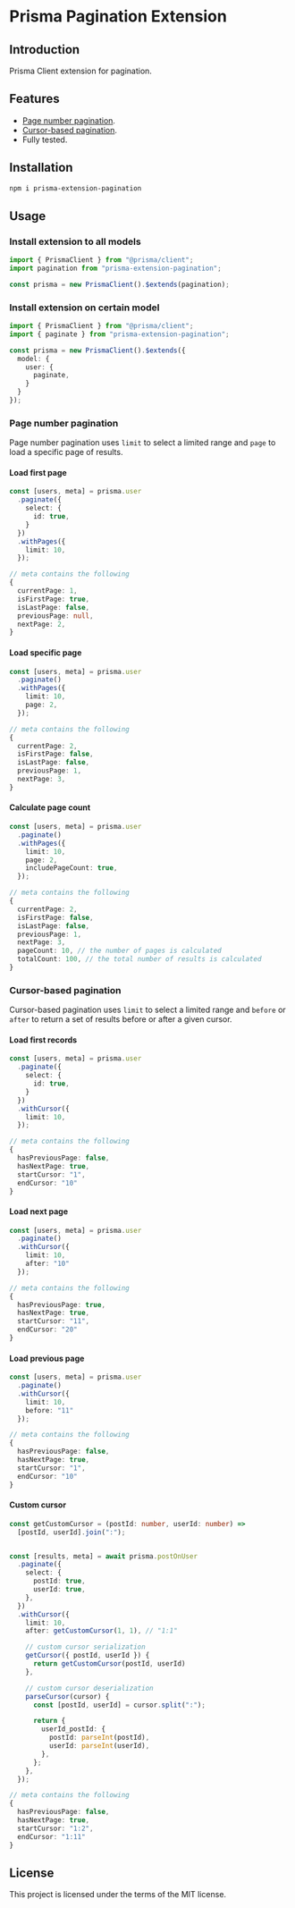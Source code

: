 # Prisma Pagination Extension

## Introduction

Prisma Client extension for pagination.

## Features

- [Page number pagination](#page-number-pagination).
- [Cursor-based pagination](#cursor-based-pagination).
- Fully tested.

## Installation

```bash
npm i prisma-extension-pagination
```

## Usage

### Install extension to all models

```ts
import { PrismaClient } from "@prisma/client";
import pagination from "prisma-extension-pagination";

const prisma = new PrismaClient().$extends(pagination);
```

### Install extension on certain model

```ts
import { PrismaClient } from "@prisma/client";
import { paginate } from "prisma-extension-pagination";

const prisma = new PrismaClient().$extends({
  model: {
    user: {
      paginate,
    }
  }
});
```

### Page number pagination

Page number pagination uses `limit` to select a limited range and `page` to load a specific page of results.

#### Load first page

```ts
const [users, meta] = prisma.user
  .paginate({
    select: {
      id: true,
    }
  })
  .withPages({
    limit: 10,
  });

// meta contains the following
{
  currentPage: 1,
  isFirstPage: true,
  isLastPage: false,
  previousPage: null,
  nextPage: 2,
}
```

#### Load specific page

```ts
const [users, meta] = prisma.user
  .paginate()
  .withPages({
    limit: 10,
    page: 2,
  });

// meta contains the following
{
  currentPage: 2,
  isFirstPage: false,
  isLastPage: false,
  previousPage: 1,
  nextPage: 3,
}
```

#### Calculate page count

```ts
const [users, meta] = prisma.user
  .paginate()
  .withPages({
    limit: 10,
    page: 2,
    includePageCount: true,
  });

// meta contains the following
{
  currentPage: 2,
  isFirstPage: false,
  isLastPage: false,
  previousPage: 1,
  nextPage: 3,
  pageCount: 10, // the number of pages is calculated
  totalCount: 100, // the total number of results is calculated
}
```

### Cursor-based pagination

Cursor-based pagination uses `limit` to select a limited range
and `before` or `after` to return a set of results before or after a given cursor.

#### Load first records

```ts
const [users, meta] = prisma.user
  .paginate({
    select: {
      id: true,
    }
  })
  .withCursor({
    limit: 10,
  });

// meta contains the following
{
  hasPreviousPage: false,
  hasNextPage: true,
  startCursor: "1",
  endCursor: "10"
}
```

#### Load next page

```ts
const [users, meta] = prisma.user
  .paginate()
  .withCursor({
    limit: 10,
    after: "10"
  });

// meta contains the following
{
  hasPreviousPage: true,
  hasNextPage: true,
  startCursor: "11",
  endCursor: "20"
}
```

#### Load previous page

```ts
const [users, meta] = prisma.user
  .paginate()
  .withCursor({
    limit: 10,
    before: "11"
  });

// meta contains the following
{
  hasPreviousPage: false,
  hasNextPage: true,
  startCursor: "1",
  endCursor: "10"
}
```

#### Custom cursor

```ts
const getCustomCursor = (postId: number, userId: number) =>
  [postId, userId].join(":");


const [results, meta] = await prisma.postOnUser
  .paginate({
    select: {
      postId: true,
      userId: true,
    },
  })
  .withCursor({
    limit: 10,
    after: getCustomCursor(1, 1), // "1:1"

    // custom cursor serialization
    getCursor({ postId, userId }) {
      return getCustomCursor(postId, userId)
    },

    // custom cursor deserialization
    parseCursor(cursor) {
      const [postId, userId] = cursor.split(":");

      return {
        userId_postId: {
          postId: parseInt(postId),
          userId: parseInt(userId),
        },
      };
    },
  });

// meta contains the following
{
  hasPreviousPage: false,
  hasNextPage: true,
  startCursor: "1:2",
  endCursor: "1:11"
}
```

## License

This project is licensed under the terms of the MIT license.
